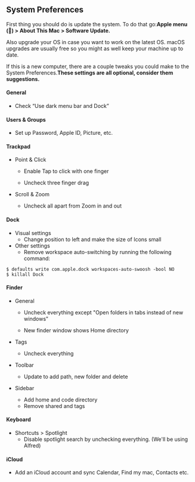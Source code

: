 ## System Preferences

First thing you should do is update the system. To do that go:**Apple menu \(\) &gt; About This Mac &gt; Software Update.**

Also upgrade your OS in case you want to work on the latest OS. macOS upgrades are usually free so you might as well keep your machine up to date.

If this is a new computer, there are a couple tweaks you could make to the System Preferences.**These settings are all optional, consider them suggestions.**

#### General

* Check “Use dark menu bar and Dock”

#### Users & Groups

* Set up Password, Apple ID, Picture, etc.

#### Trackpad

* Point & Click

  * Enable Tap to click with one finger

  * Uncheck three finger drag

* Scroll & Zoom

  * Uncheck all apart from Zoom in and out

#### Dock

* Visual settings
  * Change position to left and make the size of Icons small
* Other settings
  * Remove workspace auto-switching by running the following command:

```
$ defaults write com.apple.dock workspaces-auto-swoosh -bool NO
$ killall Dock
```

#### Finder

* General

  * Uncheck everything except "Open folders in tabs instead of new windows"

  * New finder window shows Home directory

* Tags

  * Uncheck everything

* Toolbar
  * Update to add path, new folder and delete
* Sidebar
  * Add home and code directory
  * Remove shared and tags

#### Keyboard

* Shortcuts &gt; Spotlight
  * Disable spotlight search by unchecking everything. \(We'll be using Alfred\)

#### iCloud

* Add an iCloud account and sync Calendar, Find my mac, Contacts etc.

#### 



